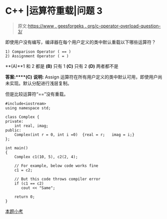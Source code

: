 # C++ |运算符重载|问题 3

> 原文:[https://www . geesforgeks . org/c-operator-overload-question-3/](https://www.geeksforgeeks.org/c-operator-overloading-question-3/)

即使用户没有编写，编译器在每个用户定义的类中默认重载以下哪些运算符？

```
1) Comparison Operator ( == )
2) Assignment Operator ( = ) 
```

**(A)**1 和 2 都是
**(B)** 只有 1
**(C)** 只有 2
**(D)** 两者都不是

**答案:****(C)**
**说明:** Assign 运算符在所有用户定义的类中默认可用，即使用户尚未实现。默认分配进行浅层复制。

但是比较运算符“==”没有重载。

```
#include<iostream>
using namespace std;

class Complex {
private:
    int real, imag;
public:
    Complex(int r = 0, int i =0)  {real = r;   imag = i;}
};

int main()
{
    Complex c1(10, 5), c2(2, 4);

    // For example, below code works fine
    c1 = c2;

    // But this code throws compiler error
    if (c1 == c2)
       cout << "Same";

    return 0;
}
```

[本题小考](https://www.geeksforgeeks.org/c-plus-plus-gq/operator-overloading-gq/)